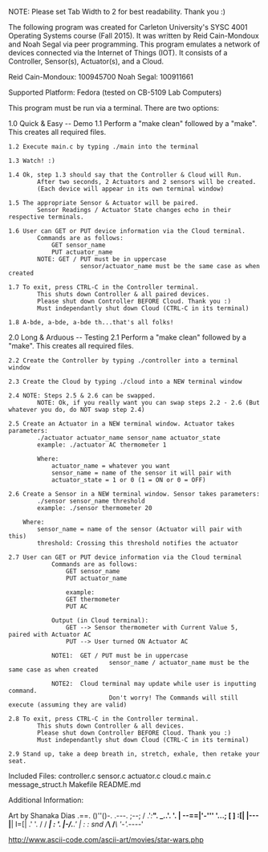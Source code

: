 NOTE: Please set Tab Width to 2 for best readability. Thank you :)

The following program was created for Carleton University's SYSC 4001 Operating Systems course (Fall 2015). It was written by Reid Cain-Mondoux and Noah Segal via peer programming. This program emulates a network of devices connected via the Internet of Things (IOT). It consists of a Controller, Sensor(s), Actuator(s), and a Cloud.

Reid Cain-Mondoux: 100945700
Noah Segal: 100911661

Supported Platform: Fedora (tested on CB-5109 Lab Computers)


This program must be run via a terminal. There are two options:

1.0 Quick & Easy -- Demo
	1.1 Perform a "make clean" followed by a "make". This creates all required files.

	1.2 Execute main.c by typing ./main into the terminal

	1.3 Watch! :)

	1.4 Ok, step 1.3 should say that the Controller & Cloud will Run.
			After two seconds, 2 Actuators and 2 sensors will be created.
			(Each device will appear in its own terminal window)

	1.5 The appropriate Sensor & Actuator will be paired.
			Sensor Readings / Actuator State changes echo in their respective terminals.

	1.6 User can GET or PUT device information via the Cloud terminal.
			Commands are as follows:
				GET sensor_name
				PUT actuator_name
			NOTE: GET / PUT must be in uppercase
						sensor/actuator_name must be the same case as when created

	1.7 To exit, press CTRL-C in the Controller terminal.
			This shuts down Controller & all paired devices.
			Please shut down Controller BEFORE Cloud. Thank you :)
			Must independantly shut down Cloud (CTRL-C in its terminal)

	1.8 A-bde, a-bde, a-bde th...that's all folks!


2.0 Long & Arduous -- Testing
	2.1 Perform a "make clean" followed by a "make". This creates all required files.

	2.2 Create the Controller by typing ./controller into a terminal window

	2.3 Create the Cloud by typing ./cloud into a NEW terminal window

	2.4 NOTE: Steps 2.5 & 2.6 can be swapped.
			NOTE: Ok, if you really want you can swap steps 2.2 - 2.6 (But whatever you do, do NOT swap step 2.4)

	2.5 Create an Actuator in a NEW terminal window. Actuator takes parameters:
			./actuator actuator_name sensor_name actuator_state
			example: ./actuator AC thermometer 1

			Where:
				actuator_name = whatever you want
				sensor_name = name of the sensor it will pair with
				actuator_state = 1 or 0 (1 = ON or 0 = OFF)

	2.6 Create a Sensor in a NEW terminal window. Sensor takes parameters:
			./sensor sensor_name threshold
			example: ./sensor thermometer 20

		Where:
			sensor_name = name of the sensor (Actuator will pair with this)
			threshold: Crossing this threshold notifies the actuator

	2.7 User can GET or PUT device information via the Cloud terminal
				Commands are as follows:
					GET sensor_name
					PUT actuator_name
					
					example:
					GET thermometer
					PUT AC
				
				Output (in Cloud terminal):
					GET --> Sensor thermometer with Current Value 5, paired with Actuator AC
					PUT --> User turned ON Actuator AC

				NOTE1:	GET / PUT must be in uppercase
								sensor_name / actuator_name must be the same case as when created
							
				NOTE2:	Cloud terminal may update while user is inputting command.
								Don't worry! The Commands will still execute (assuming they are valid)

	2.8 To exit, press CTRL-C in the Controller terminal.
			This shuts down Controller & all devices.
			Please shut down Controller BEFORE Cloud. Thank you :)
			Must independantly shut down Cloud (CTRL-C in its terminal)

	2.9 Stand up, take a deep breath in, stretch, exhale, then retake your seat.


Included Files:
	controller.c
	sensor.c
	actuator.c
	cloud.c
	main.c
	message_struct.h
	Makefile
	README.md
	
	
	
Additional Information:

Art by Shanaka Dias
                    .==.
                   ()''()-.
        .---.       ;--; /
      .'_:___". _..'.  __'.
      |__ --==|'-''' \'...;
      [  ]  :[|       |---\
      |__| I=[|     .'    '.
      / / ____|     :       '._
     |-/.____.'      | :       :
snd /___\ /___\      '-'._----'

http://www.ascii-code.com/ascii-art/movies/star-wars.php
